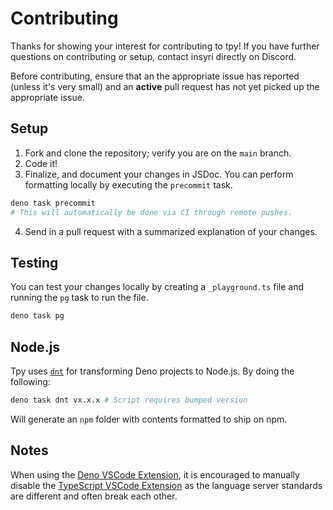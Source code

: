 # Contributing

Thanks for showing your interest for contributing to tpy! If you have further
questions on contributing or setup, contact insyri directly on Discord.

Before contributing, ensure that an the appropriate issue has reported (unless
it's very small) and an **active** pull request has not yet picked up the
appropriate issue.

## Setup

1. Fork and clone the repository; verify you are on the `main` branch.
2. Code it!
3. Finalize, and document your changes in JSDoc. You can perform formatting
   locally by executing the `precommit` task.

```bash
deno task precommit
# This will automatically be done via CI through remote pushes.
```

4. Send in a pull request with a summarized explanation of your changes.

## Testing

You can test your changes locally by creating a `_playground.ts` file and
running the `pg` task to run the file.

```bash
deno task pg
```

## Node.js

Tpy uses [`dnt`](https://deno.land/x/dnt) for transforming Deno projects to
Node.js. By doing the following:

```bash
deno task dnt vx.x.x # Script requires bumped version
```

Will generate an `npm` folder with contents formatted to ship on npm.

## Notes

When using the
[Deno VSCode Extension](https://marketplace.visualstudio.com/items?itemName=denoland.vscode-deno),
it is encouraged to manually disable the
[TypeScript VSCode Extension](https://marketplace.visualstudio.com/items?itemName=ms-vscode.vscode-typescript)
as the language server standards are different and often break each other.
